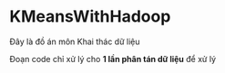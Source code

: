 # KMeansWithHadoop
Đây là đồ án môn Khai thác dữ liệu

Đoạn code chỉ xử lý cho **1 lần phân tán dữ liệu** để xử lý
